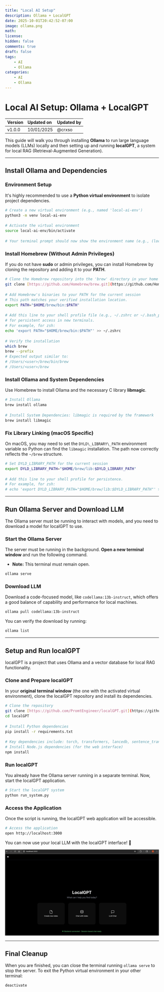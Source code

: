 ```yaml
---
title: "Local AI Setup"
description: Ollama + LocalGPT
date: 2025-10-01T20:42:52-07:00
image: ollama.png
math: 
license: 
hidden: false
comments: true
draft: false
tags:
    - AI
    - Ollama
categories:
    - AI
    - Ollama
---
```

# Local AI Setup: Ollama + LocalGPT

| Version | Updated on | Updated by |
| :--- | :--- | :--- |
| v1.0.0 | 10/01/2025 | @crxso |


This guide will walk you through installing **Ollama** to run large language models (LLMs) locally and then setting up and running **localGPT**, a system for local RAG (Retrieval-Augmented Generation).

---

## Install Ollama and Dependencies

###  Environment Setup

It's highly recommended to use a **Python virtual environment** to isolate project dependencies.

```bash
# Create a new virtual environment (e.g., named 'local-ai-env')
python3 -m venv local-ai-env

# Activate the virtual environment
source local-ai-env/bin/activate

# Your terminal prompt should now show the environment name (e.g., (local-ai-env))
````

###  Install Homebrew (Without Admin Privileges)

If you do not have **sudo** or admin privileges, you can install Homebrew by cloning the repository and adding it to your **PATH**.

```bash
# Clone the Homebrew repository into the 'brew' directory in your home folder (~/)
git clone [https://github.com/Homebrew/brew.git](https://github.com/Homebrew/brew.git) ~/brew

# Add Homebrew's binaries to your PATH for the current session
# This path matches your verified installation location.
export PATH="$HOME/brew/bin:$PATH"

# Add this line to your shell profile file (e.g., ~/.zshrc or ~/.bash_profile)
# for persistent access in new terminals.
# For example, for zsh:
echo 'export PATH="$HOME/brew/bin:$PATH"' >> ~/.zshrc

# Verify the installation
which brew
brew --prefix
# Expected output similar to:
# /Users/<user>/brew/bin/brew
# /Users/<user>/brew
```

###  Install Ollama and System Dependencies

Use Homebrew to install Ollama and the necessary C library **libmagic**.

```bash
# Install Ollama
brew install ollama

# Install System Dependencies: libmagic is required by the framework
brew install libmagic
```

###  Fix Library Linking (macOS Specific)

On macOS, you may need to set the `DYLD\_LIBRARY\_PATH` environment variable so Python can find the `libmagic` installation. The path now correctly reflects the `~/brew` structure.

```bash
# Set DYLD_LIBRARY_PATH for the current session
export DYLD_LIBRARY_PATH="$HOME/brew/lib:$DYLD_LIBRARY_PATH"

# Add this line to your shell profile for persistence.
# For example, for zsh:
# echo 'export DYLD_LIBRARY_PATH="$HOME/brew/lib:$DYLD_LIBRARY_PATH"' >> ~/.zshrc
```

-----

## Run Ollama Server and Download LLM

The Ollama server must be running to interact with models, and you need to download a model for localGPT to use.

###  Start the Ollama Server

The server must be running in the background. **Open a new terminal window** and run the following command.
* **Note:** This terminal must remain open.

```bash
ollama serve
```

###  Download LLM

Download a code-focused model, like `codellama:13b-instruct`, which offers a good balance of capability and performance for local machines.

```bash
ollama pull codellama:13b-instruct
```

You can verify the download by running:

```bash
ollama list
```

-----

## Setup and Run localGPT

localGPT is a project that uses Ollama and a vector database for local RAG functionality.

###  Clone and Prepare localGPT

In your **original terminal window** (the one with the activated virtual environment), clone the localGPT repository and install its dependencies.

```bash
# Clone the repository
git clone [https://github.com/PromtEngineer/localGPT.git](https://github.com/PromtEngineer/localGPT.git)
cd localGPT

# Install Python dependencies
pip install -r requirements.txt

# Key dependencies include: torch, transformers, lancedb, sentence_transformers, docling.
# Install Node.js dependencies (for the web interface)
npm install
```

###  Run localGPT

You already have the Ollama server running in a separate terminal. Now, start the localGPT application.

```bash
# Start the localGPT system
python run_system.py
```

###  Access the Application

Once the script is running, the localGPT web application will be accessible.

```bash
# Access the application
open http://localhost:3000
```

You can now use your local LLM with the localGPT interface\! 🎉

![Loal GPT](local_gpt.jpg)

-----

## Final Cleanup

When you are finished, you can close the terminal running `ollama serve` to stop the server.
To exit the Python virtual environment in your other terminal:

```bash
deactivate
```